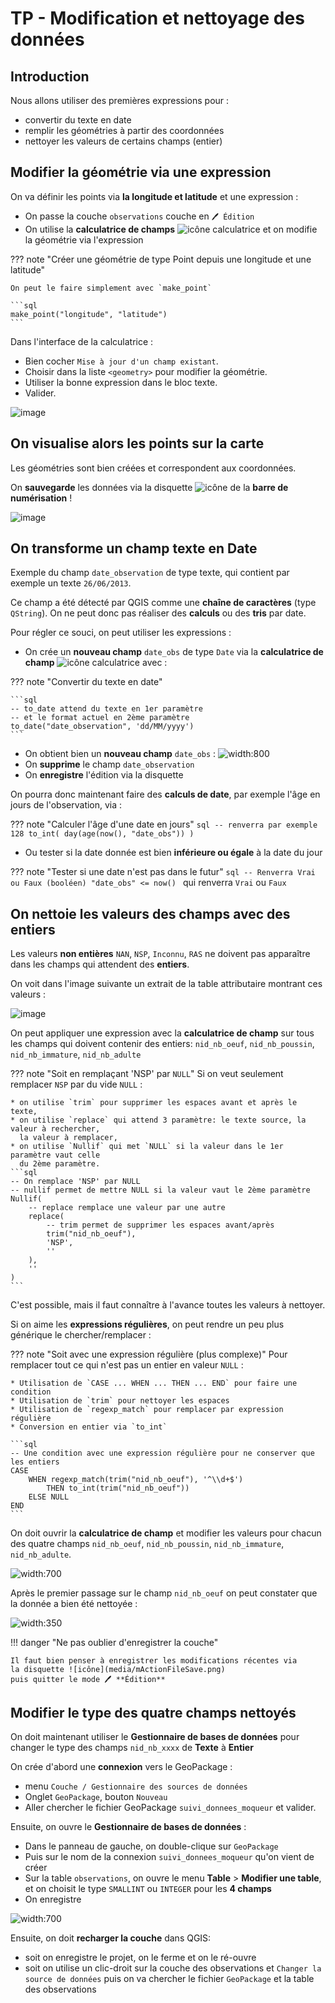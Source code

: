 # TP - Modification et nettoyage des données

## Introduction

Nous allons utiliser des premières expressions pour :

* convertir du texte en date
* remplir les géométries à partir des coordonnées
* nettoyer les valeurs de certains champs (entier)

## Modifier la géométrie via une expression

On va définir les points via **la longitude et latitude** et une expression :

* On passe la couche `observations` couche en `🖊 Édition`
* On utilise la **calculatrice de champs** ![icône calculatrice](media/icone_calculatrice_de_champ.png) et on modifie la géométrie
  via l'expression

??? note "Créer une géométrie de type Point depuis une longitude et une latitude"

    On peut le faire simplement avec `make_point`

    ```sql
    make_point("longitude", "latitude")
    ```

Dans l'interface de la calculatrice :

* Bien cocher `Mise à jour d'un champ existant`.
* Choisir dans la liste `<geometry>` pour modifier la géométrie.
* Utiliser la bonne expression dans le bloc texte.
* Valider.

 ![image](media/geometrie_make_point.png)

## On visualise alors les points sur la carte

Les géométries sont bien créées et correspondent aux coordonnées.

On **sauvegarde** les données via la disquette ![icône](media/mActionFileSave.png)
de la **barre de numérisation** !

![image](media/carte_donnees_apres_import_avec_geometrie.png)


## On transforme un champ texte en Date

Exemple du champ `date_observation` de type texte, qui contient par exemple
un texte `26/06/2013`.

Ce champ a été détecté par QGIS comme une **chaîne de caractères** (type `QString`). On ne peut donc pas réaliser des **calculs** ou des **tris** par date.

Pour régler ce souci, on peut utiliser les expressions :

* On crée un **nouveau champ** `date_obs` de type `Date` via la
  **calculatrice de champ** ![icône calculatrice](media/icone_calculatrice_de_champ.png) avec :

??? note "Convertir du texte en date"

    ```sql
    -- to_date attend du texte en 1er paramètre
    -- et le format actuel en 2ème paramètre
    to_date("date_observation", 'dd/MM/yyyy')
    ```

* On obtient bien un **nouveau champ** `date_obs` :
  ![width:800](media/exemple_champ_date_obs.png)
* On **supprime** le champ `date_observation`
* On **enregistre** l'édition via la disquette

On pourra donc maintenant faire des **calculs de date**, par exemple
l'âge en jours de l'observation, via :

??? note "Calculer l'âge d'une date en jours"
    ```sql
    -- renverra par exemple 128
    to_int(
      day(age(now(), "date_obs"))
    )
    ```

* Ou tester si la date donnée est bien **inférieure ou égale** à la date du jour

??? note "Tester si une date n'est pas dans le futur"
    ```sql
    -- Renverra Vrai ou Faux (booléen)
    "date_obs" <= now()
    ```
    qui renverra `Vrai` ou `Faux`


## On nettoie les valeurs des champs avec des entiers

Les valeurs **non entières** `NAN`, `NSP`, `Inconnu`, `RAS` ne doivent pas
apparaître dans les champs qui attendent des **entiers**.

On voit dans l'image suivante un extrait de la table attributaire montrant ces valeurs :

![image](media/nettoyer_donnees_non_entieres.png)

On peut appliquer une expression avec la **calculatrice de champ** sur
tous les champs qui doivent contenir des entiers:
`nid_nb_oeuf`, `nid_nb_poussin`, `nid_nb_immature`, `nid_nb_adulte`


??? note "Soit en remplaçant 'NSP' par `NULL`"
    Si on veut seulement remplacer `NSP` par du vide `NULL` :

    * on utilise `trim` pour supprimer les espaces avant et après le texte,
    * on utilise `replace` qui attend 3 paramètre: le texte source, la valeur à rechercher,
      la valeur à remplacer,
    * on utilise `Nullif` qui met `NULL` si la valeur dans le 1er paramètre vaut celle
      du 2ème paramètre.
    ```sql
    -- On remplace 'NSP' par NULL
    -- nullif permet de mettre NULL si la valeur vaut le 2ème paramètre
    Nullif(
        -- replace remplace une valeur par une autre
        replace(
            -- trim permet de supprimer les espaces avant/après
            trim("nid_nb_oeuf"),
            'NSP',
            ''
        ),
        ''
    )
    ```
C'est possible, mais il faut connaître à l'avance toutes les valeurs à nettoyer.

Si on aime les **expressions régulières**, on peut rendre un peu plus générique le chercher/remplacer :

??? note "Soit avec une expression régulière (plus complexe)"
    Pour remplacer tout ce qui n'est pas un entier en valeur `NULL` :

    * Utilisation de `CASE ... WHEN ... THEN ... END` pour faire une condition
    * Utilisation de `trim` pour nettoyer les espaces
    * Utilisation de `regexp_match` pour remplacer par expression régulière
    * Conversion en entier via `to_int`

    ```sql
    -- Une condition avec une expression régulière pour ne conserver que les entiers
    CASE
        WHEN regexp_match(trim("nid_nb_oeuf"), '^\\d+$')
            THEN to_int(trim("nid_nb_oeuf"))
        ELSE NULL
    END
    ```
On doit ouvrir la **calculatrice de champ** et modifier les valeurs pour chacun des
quatre champs `nid_nb_oeuf`, `nid_nb_poussin`, `nid_nb_immature`, `nid_nb_adulte`.

![width:700](media/nettoyer_donnees_non_entieres_boulier.png)

Après le premier passage sur le champ `nid_nb_oeuf` on peut constater que la donnée
a bien été nettoyée :

![width:350](media/nettoyer_donnees_non_entieres_ok.png)

!!! danger "Ne pas oublier d'enregistrer la couche"

    Il faut bien penser à enregistrer les modifications récentes via
    la disquette ![icône](media/mActionFileSave.png)
    puis quitter le mode 🖊 **Édition**


## Modifier le type des quatre champs nettoyés

On doit maintenant utiliser le **Gestionnaire de bases de données** pour changer le type
des champs `nid_nb_xxxx` de **Texte** à **Entier**

On crée d'abord une **connexion** vers le GeoPackage :

* menu `Couche / Gestionnaire des sources de données`
* Onglet `GeoPackage`, bouton `Nouveau`
* Aller chercher le fichier GeoPackage `suivi_donnees_moqueur` et valider.

Ensuite, on ouvre le **Gestionnaire de bases de données** :

* Dans le panneau de gauche, on double-clique sur `GeoPackage`
* Puis sur le nom de la connexion `suivi_donnees_moqueur` qu'on vient de créer
* Sur la table `observations`, on ouvre le menu **Table** > **Modifier une table**,
  et on choisit le type `SMALLINT` ou `INTEGER` pour les **4 champs**
* On enregistre

![width:700](media/modifier_type_en_entier.png)

Ensuite, on doit **recharger la couche** dans QGIS:

* soit on enregistre le projet, on le ferme et on le ré-ouvre
* soit on utilise un clic-droit sur la couche des observations et `Changer la source de données`
  puis on va chercher le fichier `GeoPackage` et la table des observations

